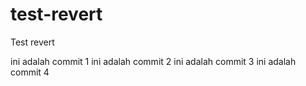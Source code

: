 # test-revert
Test revert

ini adalah commit 1
ini adalah commit 2
ini adalah commit 3
ini adalah commit 4